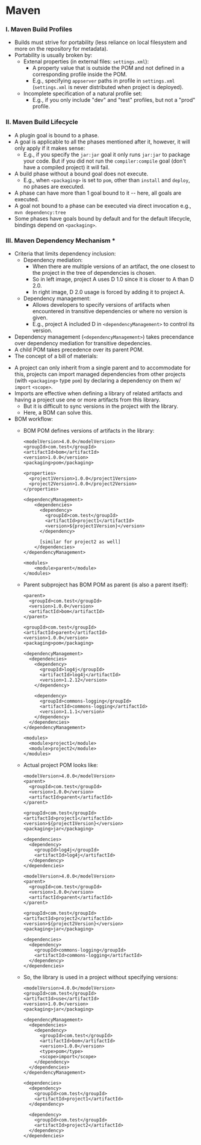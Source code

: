 # Maven
<!-- ### I. Maven  General Knowledge
- `SNAPSHOT` refers to the latest codes along a development branch (unstable code) whereas release (w/o `SNAPSHOT`) is stable.
- If you want to package resources in the JAR file, as long as you follow convention (e.g. `${base_dir}/src/main/resources`) no explicit configuration is needed.
- A resource file may contain info only supplied at build-time.
  - reference the property in a resource file: `${<property_name>}`
  - property can be in POM, settings.xml, etc.
  - To make this possible enable "resource filtering" in POM:
    ```
    <build>
      <resources>
        <resource>
          <directory>src/main/resources</directory>
          <filtering>true</filtering>
    ```
  -  Can also get values from system properties like `java.version` or `user.home`.
  -  Can also get properties specified in command line:
    - in `application.properties` specify `command.line.prop=${command.line.prop}` then on the command line execute `-Dcommand.line.prop=blahblah`.
- Maven natively supports building projects within projects. -->

### I. Maven Build Profiles
- Builds must strive for portability (less reliance on local filesystem and more on the repository for metadata).
- Portability is usually broken by:
  - Extenal properties (in external files: `settings.xml`):
    - A property value that is outside the POM and not defined in a corresponding profile inside the POM.
    - E.g., specifying `appserver` paths in profile in `settings.xml` (`settings.xml` is never distributed when project is deployed).
  - Incomplete specification of a natural profile set:
    - E.g., if you only include "dev" and "test" profiles, but not a "prod" profile.

### II. Maven Build Lifecycle
- A plugin goal is bound to a phase.
- A goal is applicable to all the phases mentioned after it, however, it will only apply if it makes sense:
  - E.g., if you specify the `jar:jar` goal it only runs `jar:jar` to package your code. But if you did not run the `compiler:compile` goal (don't have a compiled project) it will fail. 
- A build phase without a bound goal does not execute.
  - E.g., when `<packaging>` is set to `pom`, other than `install` and `deploy`, no phases are executed.
- A phase can have more than 1 goal bound to it -- here, all goals are executed.
- A goal not bound to a phase can be executed via direct invocation e.g., `mvn dependency:tree`
- Some phases have goals bound by default and for the default lifecycle, bindings depend on `<packaging>`.

### III. Maven Dependency Mechanism *
- Criteria that limits dependency inclusion:
  - Dependency mediation:
    - When there are multiple versions of an artifact, the one closest to the project in the tree of dependencies is chosen.
    - So in left image, project A uses D 1.0 since it is closer to A than D 2.0.
    - In right image, D 2.0 usage is forced by adding it to project A.
  - Dependency management:
    - Allows developers to specify versions of artifacts when encountered in transitive dependencies or where no version is given.
    - E.g., project A included D in `<dependencyManagement>` to control its version.
- Dependency management (`<dependencyManagement>`) takes precendance over dependency mediation for transitive depedencies.
- A child POM takes precedence over its parent POM.
- The concept of a bill of materials:
<!--   - An `import` `<scope>` is only for a dependency of type `pom` in which case the dependency is replaced with the dependencies in the POM's `<dependencyManagement>`. -->
  - A project can only inherit from a single parent and to accommodate for this, projects can import managed dependencies from other projects (with `<packaging>` type `pom`) by declaring a dependency on them w/ `import` `<scope>`.
  - Imports are effective when defining a library of related artifacts and having a project use one or more artifacts from this library.
    - But it is difficult to sync versions in the project with the library.
    - Here, a BOM can solve this.
  - BOM workflow:
    - BOM POM defines versions of artifacts in the library: 
      ```
      <modelVersion>4.0.0</modelVersion>
      <groupId>com.test</groupId>
      <artifactId>bom</artifactId>
      <version>1.0.0</version>
      <packaging>pom</packaging>

      <properties>
        <project1Version>1.0.0</project1Version>
        <project2Version>1.0.0</project2Version>
      </properties>

      <dependencyManagement>
          <dependencies>
            <dependency>
              <groupId>com.test</groupId>
              <artifactId>project1</artifactId>
              <version>${project1Version}</version>
            </dependency>

            [similar for project2 as well]
          </dependencies>        
      </dependencyManagement>

      <modules>
          <module>parent</module>
      </modules>
      ```
    - Parent subproject has BOM POM as parent (is also a parent itself):
      ```
      <parent>
        <groupId>com.test</groupId>
        <version>1.0.0</version>
        <artifactId>bom</artifactId>
      </parent>
    
      <groupId>com.test</groupId>
      <artifactId>parent</artifactId>
      <version>1.0.0</version>
      <packaging>pom</packaging>
      
      <dependencyManagement>
        <dependencies>
          <dependency>
            <groupId>log4j</groupId>
            <artifactId>log4j</artifactId>
            <version>1.2.12</version>
          </dependency>

          <dependency>
            <groupId>commons-logging</groupId>
            <artifactId>commons-logging</artifactId>
            <version>1.1.1</version>
          </dependency>
        </dependencies>
      </dependencyManagement>

      <modules>
        <module>project1</module>
        <module>project2</module>
      </modules>

      ```
    - Actual project POM looks like:
      ```
      <modelVersion>4.0.0</modelVersion>
      <parent>
        <groupId>com.test</groupId>
        <version>1.0.0</version>
        <artifactId>parent</artifactId>
      </parent>

      <groupId>com.test</groupId>
      <artifactId>project1</artifactId>
      <version>${project1Version}</version>
      <packaging>jar</packaging>
      
      <dependencies>
        <dependency>
          <groupId>log4j</groupId>
          <artifactId>log4j</artifactId>
        </dependency>
      </dependencies>

      ```

      ```
      <modelVersion>4.0.0</modelVersion>
      <parent>
        <groupId>com.test</groupId>
        <version>1.0.0</version>
        <artifactId>parent</artifactId>
      </parent>
  
      <groupId>com.test</groupId>
      <artifactId>project2</artifactId>
      <version>${project2Version}</version>
      <packaging>jar</packaging>
 
      <dependencies>
        <dependency>
          <groupId>commons-logging</groupId>
          <artifactId>commons-logging</artifactId>
        </dependency>
      </dependencies>

      ```
    - So, the library is used in a project without specifying versions:
      ```
      <modelVersion>4.0.0</modelVersion>
      <groupId>com.test</groupId>
      <artifactId>use</artifactId>
      <version>1.0.0</version>
      <packaging>jar</packaging>
      
      <dependencyManagement>
        <dependencies>
          <dependency>
            <groupId>com.test</groupId>
            <artifactId>bom</artifactId>
            <version>1.0.0</version>
            <type>pom</type>
            <scope>import</scope>
          </dependency>
        </dependencies>
      </dependencyManagement>
            
      <dependencies>
        <dependency>
          <groupId>com.test</groupId>
          <artifactId>project1</artifactId>
        </dependency>
         
        <dependency>
          <groupId>com.test</groupId>
          <artifactId>project2</artifactId>
        </dependency>
      </dependencies>

      ```






































